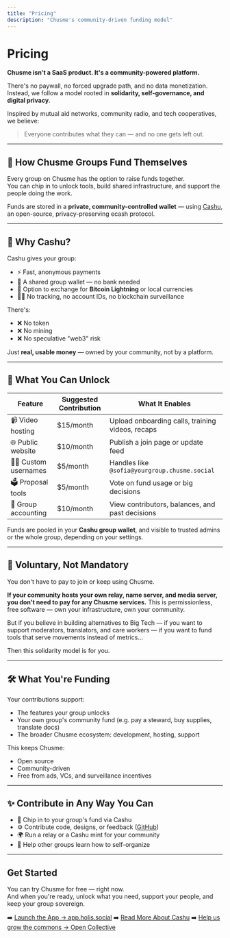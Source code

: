 ```yaml
---
title: "Pricing"
description: "Chusme's community-driven funding model"
---
```


# Pricing

**Chusme isn't a SaaS product. It's a community-powered platform.**

There's no paywall, no forced upgrade path, and no data monetization.  
Instead, we follow a model rooted in **solidarity, self-governance, and digital privacy**.

Inspired by mutual aid networks, community radio, and tech cooperatives, we believe:

> Everyone contributes what they can — and no one gets left out.

---

## 💸 How Chusme Groups Fund Themselves

Every group on Chusme has the option to raise funds together.  
You can chip in to unlock tools, build shared infrastructure, and support the people doing the work.

Funds are stored in a **private, community-controlled wallet** — using [Cashu](https://cashu.space), an open-source, privacy-preserving ecash protocol.

---

## 🔐 Why Cashu?

Cashu gives your group:

- ⚡️ Fast, anonymous payments  
- 🏦 A shared group wallet — no bank needed  
- 🔄 Option to exchange for **Bitcoin Lightning** or local currencies  
- 🕵️‍♀️ No tracking, no account IDs, no blockchain surveillance

There's:
- ❌ No token
- ❌ No mining
- ❌ No speculative "web3" risk

Just **real, usable money** — owned by your community, not by a platform.

---

## 🧩 What You Can Unlock

| Feature | Suggested Contribution | What It Enables |
|--------|------------------------|------------------|
| 📹 Video hosting | $15/month | Upload onboarding calls, training videos, recaps |
| 🌐 Public website | $10/month | Publish a join page or update feed |
| 🧑‍💼 Custom usernames | $5/month | Handles like `@sofia@yourgroup.chusme.social` |
| 🗳️ Proposal tools | $5/month | Vote on fund usage or big decisions |
| 🧾 Group accounting | $10/month | View contributors, balances, and past decisions |

Funds are pooled in your **Cashu group wallet**, and visible to trusted admins or the whole group, depending on your settings.

---

## 🤲 Voluntary, Not Mandatory

You don't have to pay to join or keep using Chusme.

**If your community hosts your own relay, name server, and media server, you don't need to pay for any Chusme services.** This is permissionless, free software — own your infrastructure, own your community.

But if you believe in building alternatives to Big Tech —
if you want to support moderators, translators, and care workers —
if you want to fund tools that serve movements instead of metrics...

Then this solidarity model is for you.

---

## 🛠 What You're Funding

Your contributions support:
- The features your group unlocks
- Your own group's community fund (e.g. pay a steward, buy supplies, translate docs)
- The broader Chusme ecosystem: development, hosting, support

This keeps Chusme:
- Open source  
- Community-driven  
- Free from ads, VCs, and surveillance incentives

---

## ✨ Contribute in Any Way You Can

- 💸 Chip in to your group's fund via Cashu  
- ⚙️ Contribute code, designs, or feedback ([GitHub](https://github.com/verse-pbc/plur))  
- 🌍 Run a relay or a Cashu mint for your community  
- 🧠 Help other groups learn how to self-organize

---

## Get Started

You can try Chusme for free — right now.  
And when you're ready, unlock what you need, support your people, and keep your group sovereign.

➡️ [Launch the App → app.holis.social](https://app.holis.social)
➡️ [Read More About Cashu](https://cashu.space)
➡️ [Help us grow the commons → Open Collective](https://opencollective.com/aos-collective)